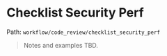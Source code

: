 # Checklist Security Perf

Path: `workflow/code_review/checklist_security_perf`

> Notes and examples TBD.
